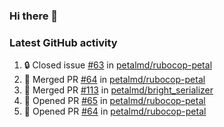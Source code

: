 ### Hi there 👋


### Latest GitHub activity
<!--START_SECTION:activity-->
1. 🔒 Closed issue [#63](https://github.com/petalmd/rubocop-petal/issues/63) in [petalmd/rubocop-petal](https://github.com/petalmd/rubocop-petal)
2. 🎉 Merged PR [#64](https://github.com/petalmd/rubocop-petal/pull/64) in [petalmd/rubocop-petal](https://github.com/petalmd/rubocop-petal)
3. 🎉 Merged PR [#113](https://github.com/petalmd/bright_serializer/pull/113) in [petalmd/bright_serializer](https://github.com/petalmd/bright_serializer)
4. 💪 Opened PR [#65](https://github.com/petalmd/rubocop-petal/pull/65) in [petalmd/rubocop-petal](https://github.com/petalmd/rubocop-petal)
5. 💪 Opened PR [#64](https://github.com/petalmd/rubocop-petal/pull/64) in [petalmd/rubocop-petal](https://github.com/petalmd/rubocop-petal)
<!--END_SECTION:activity-->

<!--
**Bhacaz/bhacaz** is a ✨ _special_ ✨ repository because its `README.md` (this file) appears on your GitHub profile.

Here are some ideas to get you started:

- 🔭 I’m currently working on ...
- 🌱 I’m currently learning ...
- 👯 I’m looking to collaborate on ...
- 🤔 I’m looking for help with ...
- 💬 Ask me about ...
- 📫 How to reach me: ...
- 😄 Pronouns: ...
- ⚡ Fun fact: ...
-->
